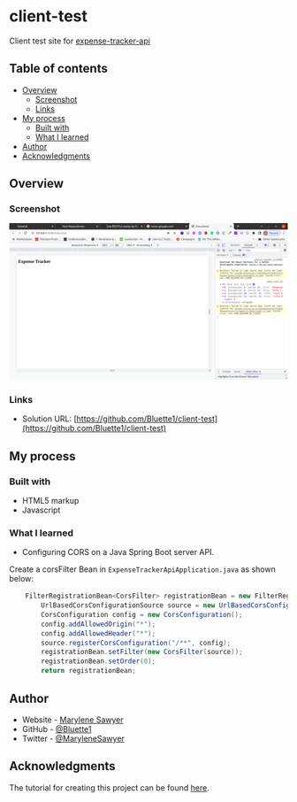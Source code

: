 # client-test
Client test site for [expense-tracker-api](https://github.com/Bluette1/expense-tracker-api)


## Table of contents

- [Overview](#overview)
  - [Screenshot](#screenshot)
  - [Links](#links)
- [My process](#my-process)
  - [Built with](#built-with)
  - [What I learned](#what-i-learned)
- [Author](#author)
- [Acknowledgments](#acknowledgments)

## Overview


### Screenshot

![Demo pic](./public/images/screenshot.png)


### Links

- Solution URL: [https://github.com/Bluette1/client-test](https://github.com/Bluette1/client-test)

## My process

### Built with

- HTML5 markup
- Javascript


### What I learned

- Configuring CORS on a Java Spring Boot server API.

Create a corsFilter Bean in `ExpenseTrackerApiApplication.java` as shown below:

```java
	FilterRegistrationBean<CorsFilter> registrationBean = new FilterRegistrationBean<>();
		UrlBasedCorsConfigurationSource source = new UrlBasedCorsConfigurationSource();
		CorsConfiguration config = new CorsConfiguration();
		config.addAllowedOrigin("*");
		config.addAllowedHeader("*");
		source.registerCorsConfiguration("/**", config);
		registrationBean.setFilter(new CorsFilter(source));
		registrationBean.setOrder(0);
		return registrationBean;

```

## Author

- Website - [Marylene Sawyer](http://www.marylene.tech/)
- GitHub - [@Bluette1](https://github.com/Bluette1)
- Twitter - [@MaryleneSawyer](https://twitter.com/MaryleneSawyer)


## Acknowledgments

The tutorial for creating this project can be found [here](https://www.youtube.com/watch?v=5VUjP1wMqoE).
